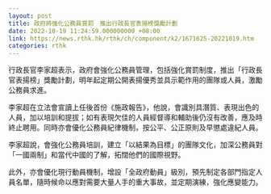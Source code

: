 ```yaml
---
layout: post
title: 政府將強化公務員賞罰　推出行政長官表揚榜獎勵計劃
date: 2022-10-19 11:24:59.000000000 +08:00
link: https://news.rthk.hk/rthk/ch/component/k2/1671625-20221019.htm
categories: rthk
---
```


行政長官李家超表示，政府會強化公務員管理，包括強化賞罰制度，推出「行政長官表揚榜」獎勵計劃，明年起定期公開表揚優秀並具示範作用的團隊或人員，激勵公務員求進。

李家超在立法會宣讀上任後首份《施政報告》，他說，會識別具潛質、表現出色的人員，加以培訓和提拔；如有表現欠佳的人員經督導和輔助後仍沒有改善，應及時終止聘用。同時亦會優化公務員紀律機制，按公平、公正原則及早懲處違紀人員。

李家超說，會強化公務員培訓，建立「以結果為目標」的團隊文化，加深公務員對「一國兩制」和當代中國的了解，拓闊他們的國際視野。

此外，亦會優化現行動員機制，增設「全政府動員」級別，預先制定各部門指定人員名單，隨時候命以應對需要大量人手的重大事故，並定期演練，強化應變能力。
